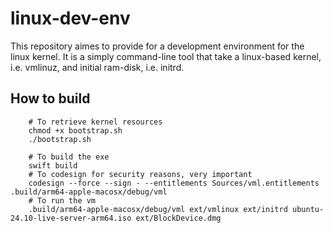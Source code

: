 # linux-dev-env
This repository aimes to provide for a development environment for the linux
kernel. It is a simply command-line tool that take a linux-based kernel, i.e.
vmlinuz, and initial ram-disk, i.e. initrd.

## How to build
```
    # To retrieve kernel resources
    chmod +x bootstrap.sh
    ./bootstrap.sh

    # To build the exe
    swift build
    # To codesign for security reasons, very important
    codesign --force --sign - --entitlements Sources/vml.entitlements .build/arm64-apple-macosx/debug/vml
    # To run the vm
    .build/arm64-apple-macosx/debug/vml ext/vmlinux ext/initrd ubuntu-24.10-live-server-arm64.iso ext/BlockDevice.dmg
```
